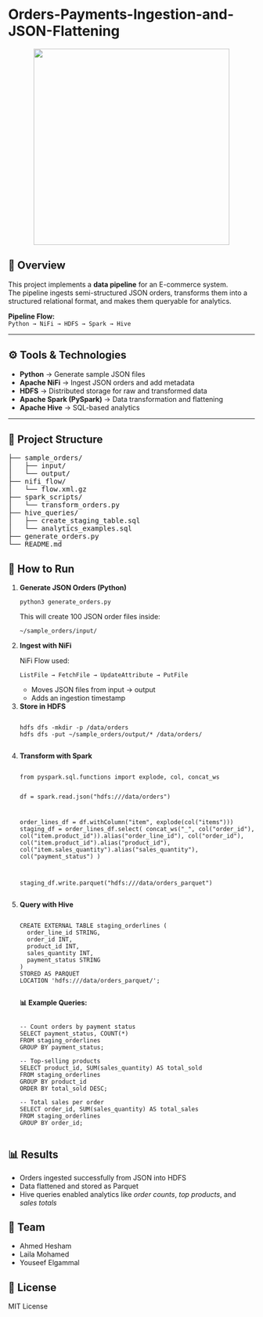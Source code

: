 # Orders-Payments-Ingestion-and-JSON-Flattening
<p align="center">
  <img src="https://media3.giphy.com/media/v1.Y2lkPTc5MGI3NjExMTBuMTJrYTc2dXoyZm5vZjJkZXBvdHM1cDM2MHM0YmZ5aTUzeWhjYSZlcD12MV9pbnRlcm5hbF9naWZfYnlfaWQmY3Q9Zw/PYpe18ZKBBi2fo1vuQ/giphy.gif" width="400" />
</p>

## 📌 Overview
This project implements a **data pipeline** for an E-commerce system.  
The pipeline ingests semi-structured JSON orders, transforms them into a structured relational format, and makes them queryable for analytics.

**Pipeline Flow:**  
`Python → NiFi → HDFS → Spark → Hive`

---

## ⚙️ Tools & Technologies
- **Python** → Generate sample JSON files  
- **Apache NiFi** → Ingest JSON orders and add metadata  
- **HDFS** → Distributed storage for raw and transformed data  
- **Apache Spark (PySpark)** → Data transformation and flattening  
- **Apache Hive** → SQL-based analytics  

---

<h2>📂 Project Structure</h2>
<pre>
├── sample_orders/
│   ├── input/
│   └── output/
├── nifi_flow/
│   └── flow.xml.gz
├── spark_scripts/
│   └── transform_orders.py
├── hive_queries/
│   ├── create_staging_table.sql
│   └── analytics_examples.sql
├── generate_orders.py
└── README.md
</pre>

<h2>🚀 How to Run</h2>

<ol>
  <li>
    <strong>Generate JSON Orders (Python)</strong>
    <pre><code>python3 generate_orders.py</code></pre>
    <p>This will create 100 JSON order files inside:</p>
    <pre><code>~/sample_orders/input/</code></pre>
  </li>

  <li>
    <strong>Ingest with NiFi</strong>
    <p>NiFi Flow used:</p>
    <pre><code>ListFile → FetchFile → UpdateAttribute → PutFile</code></pre>
    <ul>
      <li>Moves JSON files from input → output</li>
      <li>Adds an ingestion timestamp</li>
    </ul>
  </li>

  <li>
    <strong>Store in HDFS</strong>
    <pre><code>
hdfs dfs -mkdir -p /data/orders
hdfs dfs -put ~/sample_orders/output/* /data/orders/
    </code></pre>
  </li>

  <li>
    <strong>Transform with Spark</strong>
    <pre><code class="language-python">
from pyspark.sql.functions import explode, col, concat_ws

df = spark.read.json("hdfs:///data/orders")

order_lines_df = df.withColumn("item", explode(col("items")))
staging_df = order_lines_df.select(
    concat_ws("_", col("order_id"), col("item.product_id")).alias("order_line_id"),
    col("order_id"),
    col("item.product_id").alias("product_id"),
    col("item.sales_quantity").alias("sales_quantity"),
    col("payment_status")
)

staging_df.write.parquet("hdfs:///data/orders_parquet")
    </code></pre>
  </li>

  <li>
  <strong>Query with Hive</strong>

  <pre><code class="language-sql">
CREATE EXTERNAL TABLE staging_orderlines (
  order_line_id STRING,
  order_id INT,
  product_id INT,
  sales_quantity INT,
  payment_status STRING
)
STORED AS PARQUET
LOCATION 'hdfs:///data/orders_parquet/';
  </code></pre>

  <p><strong>📊 Example Queries:</strong></p>

  <pre><code class="language-sql">
-- Count orders by payment status
SELECT payment_status, COUNT(*) 
FROM staging_orderlines 
GROUP BY payment_status;

-- Top-selling products
SELECT product_id, SUM(sales_quantity) AS total_sold
FROM staging_orderlines
GROUP BY product_id 
ORDER BY total_sold DESC;

-- Total sales per order
SELECT order_id, SUM(sales_quantity) AS total_sales
FROM staging_orderlines 
GROUP BY order_id;
  </code></pre>
</li>

</ol>

<h2>📊 Results</h2>
<ul>
  <li>Orders ingested successfully from JSON into HDFS</li>
  <li>Data flattened and stored as Parquet</li>
  <li>Hive queries enabled analytics like <em>order counts</em>, <em>top products</em>, and <em>sales totals</em></li>
</ul>

<h2>👥 Team</h2>
<ul>
  <li>Ahmed Hesham</li>
  <li>Laila Mohamed</li>
  <li>Youseef Elgammal</li>
</ul>

<h2>📜 License</h2>
<p>MIT License</p>
